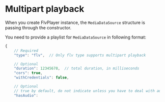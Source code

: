 
Multipart playback
==================
When you create FlvPlayer instance, the `MediaDataSource` structure is passing through the constructor.

You need to provide a playlist for `MediaDataSource` in following format:

```js
{
    // Required
    "type": "flv",  // Only flv type supports multipart playback

    // Optional
    "duration": 12345678,  // total duration, in milliseconds
    "cors": true,
    "withCredentials": false,

    // Optional
    // true by default, do not indicate unless you have to deal with audio-only or video-only stream
    "hasAudio":